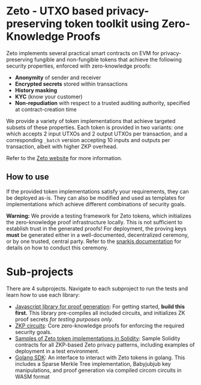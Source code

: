 # Zeto - UTXO based privacy-preserving token toolkit using Zero-Knowledge Proofs

Zeto implements several practical smart contracts on EVM for privacy-preserving fungible and non-fungible tokens that achieve the following security properties, enforced with zero-knowledge proofs:

- **Anonymity** of sender and receiver
- **Encrypted secrets** stored within transactions
- **History masking**
- **KYC** (know your customer)
- **Non-repudiation** with respect to a trusted auditing authority, specified at contract-creation time

We provide a variety of token implementations that achieve targeted subsets of these properties. Each token is provided in two variants: one which accepts 2 input UTXOs and 2 output UTXOs per transaction, and a corresponding `_batch` version accepting 10 inputs and outputs per transaction, albeit with higher ZKP overhead.

Refer to the [Zeto website](https://hyperledger-labs.github.io/zeto/latest/) for more information.

## How to use

If the provided token implementations satisfy your requirements, they can be deployed as-is. They can also be modified and used as templates for implementations which achieve different combinations of security goals.

**Warning:** We provide a testing framework for Zeto tokens, which initializes the zero-knowledge proof infrastructure locally. This is not sufficient to establish trust in the generated proofs! For deployment, the proving keys **must** be generated either in a well-documented, decentralized ceremony, or by one trusted, central party. Refer to the [snarkjs documentation](https://github.com/iden3/snarkjs) for details on how to conduct this ceremony.

# Sub-projects

There are 4 subprojects. Navigate to each subproject to run the tests and learn how to use each library:

- [Javascript library for proof generation](./zkp/js/): For getting started, **build this first.** This library pre-compiles all included circuits, and initializes ZK proof secrets *for testing purposes only.*
- [ZKP circuits](./zkp/circuits/): Core zero-knowledge proofs for enforcing the required security goals.
- [Samples of Zeto token implementations in Solidity](./solidity/): Sample Solidity contracts for all ZKP-based Zeto privacy patterns, including examples of deployment in a test environment.
- [Golang SDK](./go-sdk/): An interface to interact with Zeto tokens in golang. This includes a Sparse Merkle Tree implementation, Babyjubjub key manipulations, and proof generation via compiled circom circuits in WASM format